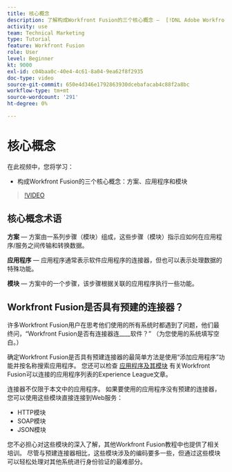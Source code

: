 ```yaml
---
title: 核心概念
description: 了解构成Workfront Fusion的三个核心概念 —  [!DNL Adobe Workfront Fusion].
activity: use
team: Technical Marketing
type: Tutorial
feature: Workfront Fusion
role: User
level: Beginner
kt: 9000
exl-id: c04baa0c-40e4-4c61-8a04-9ea62f8f2935
doc-type: video
source-git-commit: 650e4d346e1792863930dcebafacab4c88f2a8bc
workflow-type: tm+mt
source-wordcount: '291'
ht-degree: 0%

---
```


# 核心概念

在此视频中，您将学习：

* 构成Workfront Fusion的三个核心概念：方案、应用程序和模块

>[!VIDEO](https://video.tv.adobe.com/v/335260/?quality=12&learn=on)

## 核心概念术语

**方案** — 方案由一系列步骤（模块）组成，这些步骤（模块）指示应如何在应用程序/服务之间传输和转换数据。

**应用程序** — 应用程序通常表示软件应用程序的连接器，但也可以表示处理数据的特殊功能。

**模块** — 方案中的一个步骤，该步骤根据关联的应用程序执行一些功能。

## Workfront Fusion是否具有预建的连接器？

许多Workfront Fusion用户在思考他们使用的所有系统时都遇到了问题，他们最终问，“Workfront Fusion是否有连接器连____软件？” （为您使用的系统填写空白。）

确定Workfront Fusion是否具有预建连接器的最简单方法是使用“添加应用程序”功能并按名称搜索应用程序。 您还可以检查 [应用程序及其模块](https://experienceleague.adobe.com/docs/workfront/using/adobe-workfront-fusion/fusion-apps-and-modules/apps-and-their-modules.html?lang=en) 有关Workfront Fusion可以连接的应用程序列表的Experience League文章。

连接器不仅限于本文中的应用程序。 如果要使用的应用程序没有预建的连接器，您可以使用这些模块直接连接到Web服务：

* HTTP模块
* SOAP模块
* JSON模块

您不必担心对这些模块的深入了解，其他Workfront Fusion教程中也提供了相关培训。 尽管与预建连接器相比，这些模块涉及的编码要多一些，但通过这些模块可以轻松处理对其他系统进行身份验证的最难部分。
